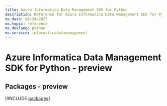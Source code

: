 ```yaml
---
title: Azure Informatica Data Management SDK for Python
description: Reference for Azure Informatica Data Management SDK for Python
ms.date: 04/24/2025
ms.topic: reference
ms.devlang: python
ms.service: informaticadatamanagement
---
```

# Azure Informatica Data Management SDK for Python - preview
## Packages - preview
[!INCLUDE [packages](informatica-data-management-index.md)]